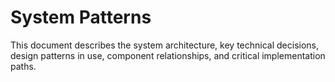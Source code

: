 # System Patterns

This document describes the system architecture, key technical decisions, design patterns in use, component relationships, and critical implementation paths.

